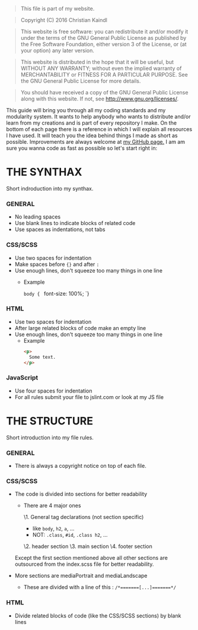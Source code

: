 
> This file is part of my website.

> Copyright (C) 2016  Christian Kaindl

> This website is free software: you can redistribute it and/or modify
it under the terms of the GNU General Public License as published by
the Free Software Foundation, either version 3 of the License, or
(at your option) any later version.

> This website is distributed in the hope that it will be useful,
but WITHOUT ANY WARRANTY; without even the implied warranty of
MERCHANTABILITY or FITNESS FOR A PARTICULAR PURPOSE.  See the
GNU General Public License for more details.

> You should have received a copy of the GNU General Public License
along with this website.  If not, see <http://www.gnu.org/licenses/>.



This guide will bring you through all my coding standards and my modularity system. It wants to help anybody who wants to distribute and/or learn from my creations and is part of every repository I make.
On the bottom of each page there is a reference in which I will explain all resources I have used. It will teach you the idea behind things I made as short as possible. Improvements are always welcome at [my GitHub page.](https://github.com/GrisuProjects/MyWebsite)
I am am sure you wanna code as fast as possible so let's start right in:

# THE SYNTHAX

Short indroduction into my synthax.

### GENERAL

* No leading spaces
* Use blank lines to indicate blocks of related code
* Use spaces as indentations, not tabs

### CSS/SCSS

* Use two spaces for indentation
* Make spaces before `{}` and after `:`
* Use enough lines, don't squeeze too many things in one line
  - Example

    `body {
    `  font-size: 100%;
    `}



### HTML

* Use two spaces for indentation
* After large related blocks of code make an empty line
* Use enough lines, don't squeeze too many things in one line
  - Example
    ```HTML
    <p>
      Some text.
    </p>
    ```

### JavaScript

* Use four spaces for indentation
* For all rules submit your file to jslint.com or look at my JS file


# THE STRUCTURE

Short introduction into my file rules.

### GENERAL

* There is always a copyright notice on top of each file.

### CSS/SCSS

* The code is divided into sections for better readability
  - There are 4 major ones

    \1. General tag declarations (not section specific)
      - like `body`, `h2`, `a`, ...
      - NOT: `.class`, `#id`, `.class h2`, ...

    \2. header section
    \3. main section
    \4. footer section

  Except the first section mentioned above all other sections are outsourced from the index.scss file for better readability.

* More sections are mediaPortrait and mediaLandscape
  - These are divided with a line of this : `/*=======[...]=======*/`


### HTML

* Divide related blocks of code (like the CSS/SCSS sections) by blank lines
